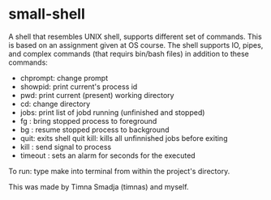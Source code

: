 # small-shell
A shell that resembles UNIX shell, supports different set of commands.
This is based on an assignment given at OS course.
The shell supports IO, pipes, and complex commands (that requirs bin/bash files) in addition to these commands:
- chprompt: change prompt
- showpid: print current's process id
- pwd: print current (present) working directory
- cd: change directory
- jobs: print list of jobd running (unfinished and stopped)
- fg <job-id>: bring stopped process to foreground
- bg <job-id>: resume stopped process to background
- quit: exits shell
  quit kill: kills all unfinnished jobs before exiting
- kill <sig-num> <job-id>: send signal to process
- timeout <duration> <command>: sets an alarm for <duration> seconds for the executed <command>

To run: type make into terminal from within the project's directory.
  
This was made by Timna Smadja (timnas) and myself.
